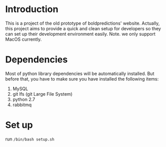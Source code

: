 # Introduction
This is a project of the old prototype of boldpredictions' website. Actually, this project aims to provide a quick and clean setup for developers so they can set up their development environment easily. Note. we only support MacOS currently.

# Dependencies
Most of python library dependencies will be automatically installed. But before that, you have to make sure you have installed the following items:

1. MySQL
2. git lfs (git Large File System)
3. python 2.7
4. rabbitmq

# Set up
run `/bin/bash setup.sh`

